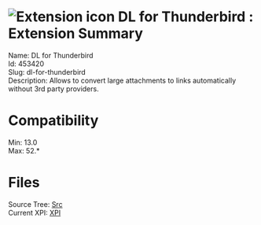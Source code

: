 # ![Extension icon](https://addons.thunderbird.net/user-media/addon_icons/453/453420-64.png?modified=1562939080) DL for Thunderbird : Extension Summary

Name: DL for Thunderbird  
Id: 453420  
Slug: dl-for-thunderbird  
Description: Allows to convert large attachments to links automatically without 3rd party providers.
  

# Compatibility
Min: 13.0  
Max: 52.*  

# Files

Source Tree: [Src](C:/Dev/Thunderbird/ThunderKdB/xall/xOther/453420-dl-for-thunderbird/src)  
Current XPI: [XPI](C:/Dev/Thunderbird/ThunderKdB/xall/xOther/453420-dl-for-thunderbird/xpi)  




